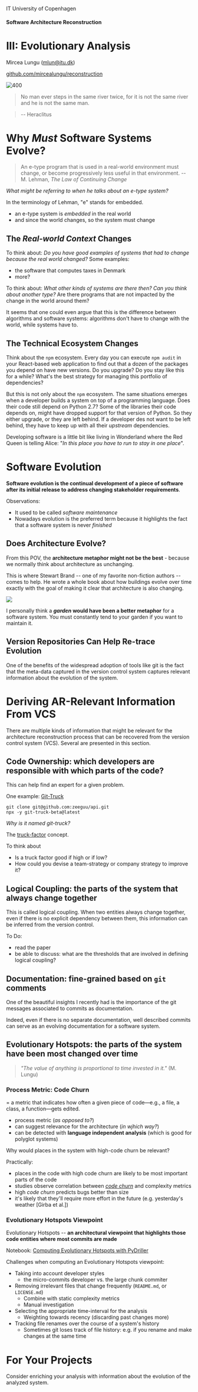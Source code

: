 IT University of Copenhagen

#### Software Architecture Reconstruction

# III: Evolutionary Analysis

Mircea Lungu (mlun@itu.dk) 

<a href="https://github.com/mircealungu/reconstruction">github.com/mircealungu/reconstruction</a>


![400](images/heraclitus.png)

> No man ever steps in the same river twice, for it is not the same river and he is not the same man.

> -- Heraclitus

# Why *Must* Software Systems Evolve? 

> An e-type program that is used in a real-world environment must change, or become progressively less useful in that environment. 
> -- M. Lehman, *The Law of Continuing Change*

*What might be referring to when he talks about an e-type system?*

In the terminology of Lehman, "e" stands for embedded. 
- an e-type system is *embedded* in the real world
- and since the world changes, so the system must change

## The *Real-world Context* Changes

To think about: *Do you have good examples of systems that had to change because the real world changed?* Some examples: 
- the software that computes taxes in Denmark
- more? 


To think about: *What other kinds of systems are there then? Can you think about another type?* Are there programs that are not impacted by the change in the world around them? 

It seems that one could even argue that this is the difference between algorithms and software systems: algorithms don't have to change with the world, while systems have to. 


## The Technical Ecosystem Changes

Think about the `npm` ecosystem. Every day you can execute `npm audit` in your React-based web application to find out that a dozen of the packages you depend on have new versions. Do you upgrade? Do you stay like this for a while? What's the best strategy for managing this portfolio of dependencies?

But this is not only about the `npm` ecosystem. The same situations emerges when a developer builds a system on top of a programming language. Does their code still depend on Python 2.7? Some of the libraries their code depends on, might have dropped support for that version of Python. So they either upgrade, or they are left behind. If a developer des not want to be left behind, they have to keep up with all their *upstream* dependencies. 

Developing software is a little bit like living in Wonderland where the Red Queen is telling Alice: "*In this place you have to run to stay in one place*". 


# Software Evolution

**Software evolution is the continual development of a piece of software after its initial release to address changing stakeholder requirements**.

Observations: 
- It used to be called *software maintenance*
- Nowadays evolution is the preferred term because it highlights the fact that a software system is never *finished*


## Does Architecture Evolve? 

From this POV, the **architecture metaphor might not be the best** - because we normally think about architecture as unchanging. 

This is where Stewart Brand -- one of my favorite non-fiction authors -- comes to help. He wrote a whole book about how buildings evolve over time exactly with the goal of making it clear that architecture is also changing. 

![](images/how_buildings_learn.png)


I personally think a ***garden* would have been a better metaphor** for a software system. You must constantly tend to your garden if you want to maintain it. 


## Version Repositories Can Help Re-trace Evolution

One of the benefits of the widespread adoption of tools like git is the fact that the meta-data captured in the version control system captures relevant information about the evolution of the system. 


# Deriving AR-Relevant Information From VCS 

There are multiple kinds of information that might be relevant for the architecture reconstruction process that can be recovered from the version control system (VCS). Several are presented in this section. 

## Code Ownership: which developers are responsible with which parts of the code?

This can help find an expert for a given problem.

One example: [Git-Truck](https://github.com/git-truck/git-truck)

```
git clone git@github.com:zeeguu/api.git
npx -y git-truck-beta@latest
```

*Why is it named git-truck?* 

The [truck-factor](https://www.agileadvice.com/2005/05/15/agilemanagement/truck-factor/) concept. 

To think about

- Is a truck factor good if high or if low?
- How could you devise a team-strategy or company strategy to improve it?


## Logical Coupling: the parts of the system that always change together 

This is called logical coupling. When two entities always change together, even if there is no explicit dependency between them, this information can be inferred from the version control.

To Do: 
- read the paper
- be able to discuss: what are the thresholds that are involved in defining logical coupling?

## Documentation: fine-grained based on `git` comments

One of the beautiful insights I recently had is the importance of the git messages associated to commits as documentation. 

Indeed, even if there is no separate documentation, well described commits can serve as an evolving documentation for a software system. 




## Evolutionary Hotspots: the parts of the system have been most changed over time

> *"The value of anything is proportional to time invested in it."* (M. Lungu)

### Process Metric: Code Churn
 
 = a metric that indicates how often a given piece of code—e.g., a file, a class, a function—gets edited. 
 
 - process metric (*as opposed to?*)
 - can suggest relevance for the architecture (*in wjhich way?*)
 - can be detected with **language independent analysis** (which is good for polyglot systems)

Why would places in the system with high-code churn be relevant? 

Practically:

- places in the code with high code churn are likely to be most important parts of the code
- studies observe correlation between [*code churn*](https://linearb.io/blog/what-is-code-churn/) and complexity metrics
- high *code churn* predicts bugs better than size 
- it's likely that they'll require more effort in the future (e.g. yesterday's weather [Girba et al.])

### Evolutionary Hotspots Viewpoint

Evolutionary Hotspots -- **an architectural viewpoint that highlights those code entities where most commits are made** 

Notebook: [Computing Evolutionary Hotspots with PyDriller](https://colab.research.google.com/drive/1T4Hj12uD6h5Ody4ietooe5nW-yGFCoX9?usp=sharing)

Challenges when computing an Evolutionary Hotspots viewpoint: 

- Taking into account developer styles
	- the micro-commits developer vs. the large chunk commiter
- Removing irrelevant files that change frequently (`README.md`, or `LICENSE.md`)
	- Combine with static complexity metrics
	- Manual investigation
- Selecting the appropriate time-interval for the analysis 
	- Weighting towards recency (discarding past changes more)
- Tracking file renames over the course of a system's history
	- Sometimes git loses track of file history: e.g. if you rename and make changes at the same time



# For Your Projects

Consider enriching your analysis with information about the evolution of the analyzed system.

